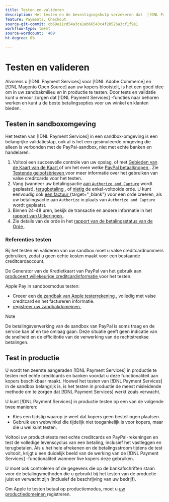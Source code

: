 ```yaml
---
title: Testen en valideren
description: Het testen en de bevestigingshulp verzekeren dat  [!DNL Payment Services]  functies zoals verwacht werken en de beste betalingsopties voor uw klanten verstrekken
feature: Payments, Checkout
source-git-commit: cb69e11cd54a3ca1ab66543c4f28526a3cf1f9e1
workflow-type: tm+mt
source-wordcount: '469'
ht-degree: 0%

---
```


# Testen en valideren

Alvorens u [!DNL Payment Services] voor [!DNL Adobe Commerce] en [!DNL Magento Open Source] aan uw kopers blootstelt, is het een goed idee om in uw zandbakmilieu _en_ in productie te testen. Door tests en validatie kunt u ervoor zorgen dat [!DNL Payment Services] -functies naar behoren werken en kunt u de beste betalingsopties voor uw winkel en klanten bieden.

## Testen in sandboxomgeving

Het testen van [!DNL Payment Services] in een sandbox-omgeving is een belangrijke validatiestap, ook al is het een gesimuleerde omgeving die alleen is verbonden met de PayPal-sandbox, niet met echte banken en handelaren.

1. Voltooi een succesvolle controle van uw opslag, of met [ Gebieden van de Kaart van de Kaart ](payments-options.md#credit-card-fields) of om het even welke [ PayPal betaalknopen ](payments-options.md#paypal-smart-buttons). Zie [ Testende geloofsbrieven ](#testing-credentials) voor meer informatie over het gebruiken van valse creditcards voor het testen.
1. Vang (wanneer uw betalingsactie [ aan `Authorize and Capture`](onboard.md#set-payment-services-as-payment-method) wordt geplaatst), [ terugbetaling ](refunds.md), of [ nietig ](voids.md) de enkel-voltooide orde. U kunt eenvoudig ook [ een factuur ](https://experienceleague.adobe.com/en/docs/commerce-admin/stores-sales/order-management/invoices#create-an-invoice) {target="_blank"} voor een orde creëren, als uw betalingsactie aan `Authorize` in plaats van `Authorize and Capture` wordt geplaatst.
1. Binnen 24-48 uren, bekijk de transactie en andere informatie in het [ rapport van Uitkeringen ](payouts.md).
1. Zie details van de orde in het [ rapport van de betalingsstatus van de Orde ](order-payment-status.md).

### Referenties testen

Bij het testen en valideren van uw sandbox moet u valse creditcardnummers gebruiken, zodat u geen echte kosten maakt voor een bestaande creditcardaccount.

De Generator van de Kredietkaart van PayPal van het gebruik aan [ produceert willekeurige creditcardinformatie ](https://www.paypal.com/us/smarthelp/article/where-can-i-find-test-credit-card-numbers-ts2157) voor het testen.

Apple Pay in sandboxmodus testen:

* Creeer een [ de zandbak van Apple testerrekening ](https://developer.apple.com/apple-pay/sandbox-testing/#create-a-sandbox-tester-account), volledig met valse creditcard en het factureren informatie.
* [ registreer uw zandbakdomeinen ](https://developer.paypal.com/docs/checkout/apm/apple-pay/#link-registeryoursandboxdomains).

>[!NOTE]
>
>De betalingsverwerking van de sandbox van PayPal is soms traag en de service kan af en toe omlaag gaan. Deze situatie geeft geen indicatie van de snelheid en de efficiëntie van de verwerking van de rechtstreekse betalingen.

## Test in productie

U wordt ten zeerste aangeraden [!DNL Payment Services] in productie te testen met echte creditcards en banken voordat u deze functionaliteit aan kopers beschikbaar maakt. Hoewel het testen van [!DNL Payment Services] in de sandbox belangrijk is, is het testen in productie de meest misleidende methode om te zorgen dat [!DNL Payment Services] werkt zoals verwacht.

U kunt [!DNL Payment Services] in productie testen op een van de volgende twee manieren:

* Kies een tijdstip waarop je weet dat kopers geen bestellingen plaatsen.
* Gebruik een webwinkel die tijdelijk niet toegankelijk is voor kopers, maar die u wel kunt testen.

Voltooi uw productietests met echte creditcards en PayPal-rekeningen en test de volledige levenscyclus van een betaling, inclusief het vastleggen en terugbetalen. Als u het hele afrekenen en de betalingsstroom tijdens de test voltooit, krijgt u een duidelijk beeld van de werking van de [!DNL Payment Services] -functionaliteit wanneer live kopers deze gebruiken.

U moet ook controleren of de gegevens die op de bankafschriften staan voor de betalingsmethoden die u gebruikt bij het testen van de productie juist en verwacht zijn (inclusief de beschrijving van uw bedrijf).

Om Apple te testen betaal op productiemodus, moet u [ uw productiedomeinen ](https://developer.paypal.com/docs/checkout/apm/apple-pay/#register-your-live-domain) registreren.
